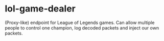 lol-game-dealer
===============

(Proxy-like) endpoint for League of Legends games. Can allow multiple people to control one champion, log decoded packets and inject our own packets.